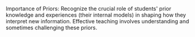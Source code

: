 
Importance of Priors: Recognize the crucial role of students' prior knowledge and experiences (their internal models) in shaping how they interpret new information. Effective teaching involves understanding and sometimes challenging these priors.
